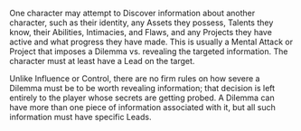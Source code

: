One character may attempt to Discover information about another character, such as their identity, any Assets they possess, Talents they know, their Abilities, Intimacies, and Flaws, and any Projects they have active and what progress they have made. This is usually a Mental Attack or Project that imposes a Dilemma vs. revealing the targeted information. The character must at least have a Lead on the target.

Unlike Influence or Control, there are no firm rules on how severe a Dilemma must be to be worth revealing information; that decision is left entirely to the player whose secrets are getting probed. A Dilemma can have more than one piece of information associated with it, but all such information must have specific Leads.
